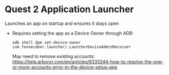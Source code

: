 # Quest 2 Application Launcher
Launches an app on startup and ensures it stays open
- Requires setting the app as a Device Owner through ADB:

  `adb shell dpm set-device-owner com.fennecdeer.launcher/.LauncherDeviceAdminReceiver`

  May need to remove existing accounts: https://help.arborxr.com/en/articles/6333244-how-to-resolve-the-one-or-more-accounts-error-in-the-device-setup-app
